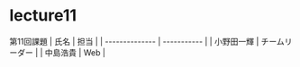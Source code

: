 # lecture11
第11回課題
| 氏名           | 担当    |
| -------------- | ----------- |
| 小野田一輝 | チームリーダー |
| 中島浩貴   | Web |